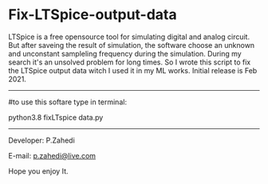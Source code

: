 # Fix-LTSpice-output-data

LTSpice is a free opensource tool for simulating digital and analog circuit. But after saveing the result of simulation, the software 
choose an unknown and unconstant sampleling frequency during the simulation.
During my search it's an unsolved problem for long times. So I wrote this script to fix the LTSpice output data witch I used it in my ML works. 
Initial release is Feb 2021. 

--------------------------------------------
#to use this softare type in terminal:

python3.8 fixLTspice data.py <original file> <number of output point> <fixe file>

--------------------------------------------
Developer: P.Zahedi

E-mail: p.zahedi@live.com


Hope you enjoy It. 

